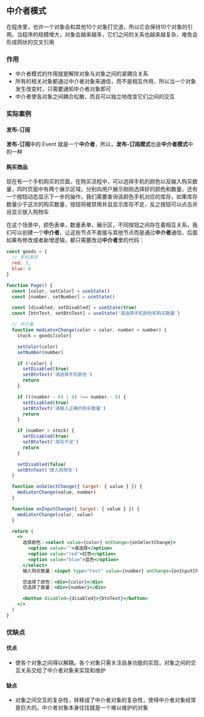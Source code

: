 ## 中介者模式
在程序里，也许一个对象会和其他10个对象打交道，所以它会保持10个对象的引用。当程序的规模增大，对象会越来越多，它们之间的关系也越来越复杂，难免会形成网状的交叉引用

### 作用
- 中介者模式的作用就是解除对象与对象之间的紧耦合关系
- 所有的相关对象都通过中介者对象来通信，而不是相互作用，所以当一个对象发生改变时，只需要通知中介者对象即可
- 中介者使各对象之间耦合松散，而且可以独立地改变它们之间的交互

### 实际案例
#### 发布-订阅
**发布-订阅**中的 Event 就是一个**中介者**，所以，**发布-订阅模式**也是**中介者模式**中的一种

#### 购买商品
现在有一个手机购买的页面，在购买流程中，可以选择手机的颜色以及输入购买数量，同时页面中有两个展示区域，分别向用户展示刚刚选择好的颜色和数量。还有一个按钮动态显示下一步的操作，我们需要查询该颜色手机对应的库存，如果库存数量少于这次的购买数量，按钮将被禁用并且显示库存不足，反之按钮可以点击并且显示放入购物车

在这个场景中，颜色表单，数量表单，展示区，不同按钮之间存在着相互关系，我们可以创建一个**中介者**，让这些节点不直接与其他节点而是通过**中介者**通信，后面如果有修改或者新增逻辑，都只需要改动**中介者**里的代码：

```jsx
const goods = {
  // 手机库存
  red: 3,
  blue: 6
}

function Page() {
  const [color, setColor] = useState()
  const [number, setNumber] = useState()

  const [disabled, setDisabled] = useState(true)
  const [btnText, setBtnText] = useState('请选择手机颜色和购买数量')

  // 中介者
  function mediatorChange(color = color, number = number) {
    stock = goods[color]

    setColor(color)
    setNumber(number)

    if (!color) {
      setDisabled(true)
      setBtnText('请选择手机颜色')
      return
    }

    if (((number - 0) | 0) !== number - 0) {
      setDisabled(true)
      setBtnText('请输入正确的购买数量')
      return
    }

    if (number > stock) {
      setDisabled(true)
      setBtnText('库存不足')
      return
    }

    setDisabled(false)
    setBtnText('放入购物车')
  }

  function onSelectChange({ target: { value } }) {
    mediatorChange(value, number)
  }

  function onInputChange({ target: { value } }) {
    mediatorChange(color, value)
  }

  return (
    <>
      选择颜色：<select value={color} onChange={onSelectChange}>
        <option value="">请选择</option>
        <option value="red">红色</option>
        <option value="blue">蓝色</option>
      </select>
      输入购买数量：<input type="text" value={number} onChange={onInputChange} />

      您选择了颜色：<div>{color}</div>
      您选择了数量：<div>{number}</div>

      <button disabled={disabled}>{btnText}</button>
    </>
  )
}
```

### 优缺点
#### 优点
- 使各个对象之间得以解耦。各个对象只需关注自身功能的实现，对象之间的交互关系交给了中介者对象来实现和维护

#### 缺点
- 对象之间交互的复杂性，转移成了中介者对象的复杂性，使得中介者对象经常是巨大的。中介者对象本身往往就是一个难以维护的对象


